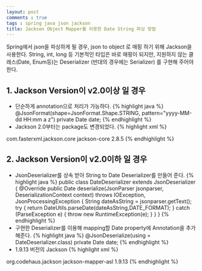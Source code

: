 ```yaml
---
layout: post
comments : true
tags : spring java json jackson
title: Jackson Object Mapper를 이용한 Date String 파싱 방법
---
```


Spring에서 json을 파싱하게 될 경우, json to object 로 매핑 하기 위해 Jackson을 사용한다.
String, int, long 등 기본적인 타입은 바로 매핑이 되지만,
지원하지 않는 클래스(Date, Enum등)는 Deserializer (반대의 경우에는 Serializer) 를 구현해 주어야 한다.

## 1. Jackson Version이 v2.0이상 일 경우

- 단순하게 annotation으로 처리가 가능하다.
{% highlight java %}
@JsonFormat(shape=JsonFormat.Shape.STRING, pattern="yyyy-MM-dd HH:mm a z")
private Date date;
{% endhighlight %}
- Jackson 2.0부터는 package도 변경되었다.
{% highlight xml %}
<!-- https://mvnrepository.com/artifact/com.fasterxml.jackson.core/jackson-core -->
<dependency>
<groupId>com.fasterxml.jackson.core</groupId>
<artifactId>jackson-core</artifactId>
<version>2.8.5</version>
</dependency>
{% endhighlight %}


## 2. Jackson Version이 v2.0이하 일 경우

- JsonDeserializer를 상속 받아 String to Date Deserializer를 만들어 준다.
{% highlight java %}
public class DateDeserializer extends JsonDeserializer<Date> {
    @Override
    public Date deserialize(JsonParser jsonparser, DeserializationContext context) throws IOException, JsonProcessingException {
        String dateAsString = jsonparser.getText();
        try {
	    return DateUtils.parseDate(dateAsString,DATE_FORMAT);
        } catch (ParseException e) {
            throw new RuntimeException(e);
        }
    }
}
{% endhighlight %}
- 구현한 Deserializer를 이용해 mapping할 Date property에 Annotation을 추가해준다.
{% highlight java %}
@JsonDeserialize(using = DateDeserializer.class)
private Date date;
{% endhighlight %}
- 1.9.13 버전의 Jackson
{% highlight xml %}
<!-- https://mvnrepository.com/artifact/org.codehaus.jackson/jackson-mapper-asl -->
<dependency>
<groupId>org.codehaus.jackson</groupId>
<artifactId>jackson-mapper-asl</artifactId>
<version>1.9.13</version>
</dependency>
{% endhighlight %}
